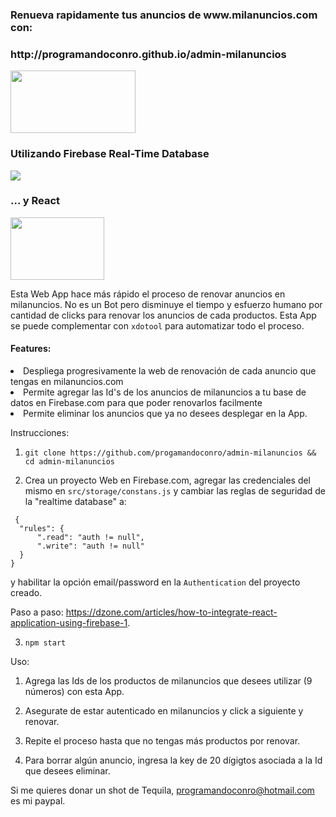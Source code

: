 <html>
<h3> Renueva rapidamente tus anuncios de www.milanuncios.com con: </h3>
 
 <h3> http://programandoconro.github.io/admin-milanuncios </h3>
 
<img class="center" height="100" width="200" src='https://scm-milanuncios-frontend-pro.milanuncios.com/statics/images/common/logo.2676833a05.svg'/>
 
 <h3>Utilizando Firebase Real-Time Database </h3>
 
 <img class="center" src='https://www.gstatic.com/devrel-devsite/prod/vbf4f3f66222b8c8c17b31375459c4f918489da36926d67ecaab655b9dc1cf00f/firebase/images/lockup.png'/>
 
 <h3>... y React </h3>
 <img class="center" height="100" width="150" src='https://s3-us-west-2.amazonaws.com/devcodepro/media/blog/como-funciona-reactjs.png'/>
 

Esta Web App hace más rápido el proceso de renovar anuncios en milanuncios. No es un Bot pero disminuye el tiempo y esfuerzo humano por cantidad de clicks para renovar los anuncios de cada productos. Esta App se puede complementar con `xdotool` para automatizar todo el proceso. 

<h4>Features: </h4>
<li>Despliega progresivamente la web de renovación de cada anuncio que tengas en milanuncios.com</li>
<li>Permite agregar las Id's de los anuncios de milanuncios a tu base de datos en Firebase.com para que poder renovarlos facilmente</li>
<li>Permite eliminar los anuncios que ya no desees desplegar en la App.</li>

</html>

Instrucciones:

1. `git clone https://github.com/progamandoconro/admin-milanuncios && cd admin-milanuncios`

2. Crea un proyecto Web en Firebase.com, agregar las credenciales del mismo en `src/storage/constans.js` y cambiar las reglas de seguridad de la "realtime database" a:

```
 {
  "rules": {
      ".read": "auth != null",
      ".write": "auth != null"
  }
}
```

y habilitar la opción email/password en la `Authentication` del proyecto creado.

Paso a paso: https://dzone.com/articles/how-to-integrate-react-application-using-firebase-1.

3. `npm start`

Uso:

1. Agrega las Ids de los productos de milanuncios que desees utilizar (9 números) con esta App.

2. Asegurate de estar autenticado en milanuncios y click a siguiente y renovar.

3. Repite el proceso hasta que no tengas más productos por renovar.

4. Para borrar algún anuncio, ingresa la key de 20 dígigtos asociada a la Id que desees eliminar.


Si me quieres donar un shot de Tequila, programandoconro@hotmail.com es mi paypal.
